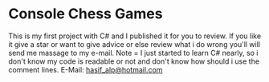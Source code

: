 # Console Chess Games
This is my first project with C# and I published it for you to review. If you like it give a star or want to give advice or else review what i do wrong you'll will send me massage to my e-mail.
Note = I just started to learn C# nearly, so i don't know my code is readable or not and don't know how should i use the comment lines. 
E-Mail: hasif_alp@hotmail.com
